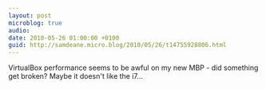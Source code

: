 ```yaml
---
layout: post
microblog: true
audio: 
date: 2010-05-26 01:00:00 +0100
guid: http://samdeane.micro.blog/2010/05/26/t14755928806.html
---
```

VirtualBox performance seems to be awful on my new MBP - did something get broken? Maybe it doesn't like the i7...
